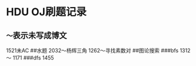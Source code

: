 HDU OJ刷题记录
=============
`～`表示未写成博文
---------------
1521未AC
##水题
2032～杨辉三角
1262～寻找素数对
##图论搜索
###bfs
1312～
1171
###dfs
1455

